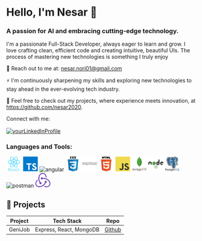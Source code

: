 # Hello, I'm Nesar 👋

### A passion for AI and embracing cutting-edge technology.

I'm a passionate Full-Stack Developer, always eager to learn and grow. I love crafting clean, efficient code and creating intuitive, beautiful UIs.
The process of mastering new technologies is something I truly enjoy

📩 Reach out to me at: nesar.nori01@gmail.com

⚡ I'm continuously sharpening my skills and exploring new technologies to stay ahead in the ever-evolving tech industry.

👀 Feel free to check out my projects, where experience meets innovation, at https://github.com/nesar2020.

Connect with me:

<p>
<a href="https://www.linkedin.com/in/nesar-ahmad-nori/" target="blank">
  <img align="center" src="https://raw.githubusercontent.com/rahuldkjain/github-profile-readme-generator/master/src/images/icons/Social/linked-in-alt.svg" alt="yourLinkedInProfile" height="40" width="48" /></a>
</p>

<h3 align="left">Languages and Tools:</h3>
<p align="left">   
<img src="https://raw.githubusercontent.com/devicons/devicon/master/icons/react/react-original-wordmark.svg" alt="react" width="40" height="40"/>
<img src="https://raw.githubusercontent.com/devicons/devicon/master/icons/typescript/typescript-original.svg" alt="typescript" width="40" height="40"/>
<img src="https://angular.io/assets/images/logos/angular/angular.svg" alt="angular" width="40" height="40"/> 
<img src="https://raw.githubusercontent.com/devicons/devicon/master/icons/css3/css3-original-wordmark.svg" alt="css3" width="40" height="40"/>
<img src="https://raw.githubusercontent.com/devicons/devicon/master/icons/express/express-original-wordmark.svg" alt="express" width="40" height="40"/> 
<img src="https://raw.githubusercontent.com/devicons/devicon/master/icons/html5/html5-original-wordmark.svg" alt="html5" width="40" height="40"/>
<img src="https://raw.githubusercontent.com/devicons/devicon/master/icons/javascript/javascript-original.svg" alt="javascript" width="40" height="40"/> 
<img src="https://raw.githubusercontent.com/devicons/devicon/master/icons/mongodb/mongodb-original-wordmark.svg" alt="mongodb" width="40" height="40"/> 
<img src="https://raw.githubusercontent.com/devicons/devicon/master/icons/nodejs/nodejs-original-wordmark.svg" alt="nodejs" width="40" height="40"/>
<img src="https://raw.githubusercontent.com/devicons/devicon/master/icons/postgresql/postgresql-original-wordmark.svg" alt="postgresql" width="40" height="40"/> 
<img src="https://www.vectorlogo.zone/logos/getpostman/getpostman-icon.svg" alt="postman" width="40" height="40"/> 
<img src="https://raw.githubusercontent.com/devicons/devicon/master/icons/redux/redux-original.svg" alt="redux" width="40" height="40"/>   
</p>

## 🚀 Projects

<div align="center">

| Project | Tech Stack              | Repo                                           |
| ------- | ----------------------- | ---------------------------------------------- |
| GeniJob | Express, React, MongoDB | [Github](https://github.com/nesar2020/genijob) |

</div>


